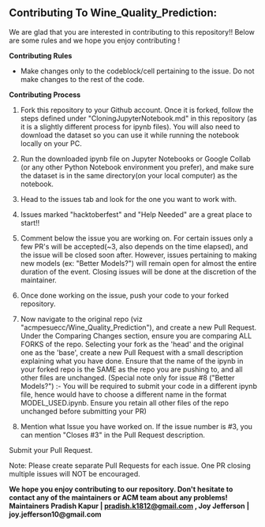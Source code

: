 ## Contributing To Wine_Quality_Prediction:
We are glad that you are interested in contributing to this repository!!
Below are some rules and we hope you enjoy contributing !

**Contributing Rules**
* Make changes only to the codeblock/cell pertaining to the issue. Do not make changes to the rest of the code.

**Contributing Process**
1. Fork this repository to your Github account. Once it is forked, follow the steps defined under "CloningJupyterNotebook.md" in this repository (as it is a slightly different process for ipynb files). You will also need to download the dataset so you can use it while running the notebook locally on your PC.

2. Run the downloaded ipynb file on Jupyter Notebooks or Google Collab (or any other Python Notebook environment you prefer), and make sure the dataset is in the same directory(on your local computer) as the notebook.

3. Head to the issues tab and look for the one you want to work with.

4. Issues marked "hacktoberfest" and "Help Needed" are a great place to start!!

5. Comment below the issue you are working on. For certain issues only a few PR's will be accepted(~3, also depends on the time elapsed), and the issue will be closed soon after. However, issues pertaining to making new models (ex: "Better Models?") will remain open for almost the entire duration of the event. Closing issues will be done at the discretion of the maintainer.

6. Once done working on the issue, push your code to your forked repository.

7. Now navigate to the original repo (viz "acmpesuecc/Wine_Quality_Prediction"), and create a new Pull Request. Under the Comparing Changes section, ensure you are comparing ALL FORKS of the repo. Selecting your fork as the 'head' and the original one as the 'base', create a new Pull Request with a small description explaining what you have done. Ensure that the name of the ipynb in your forked repo is the SAME as the repo you are pushing to, and all other files are unchanged.
(Special note only for issue #8 ("Better Models?") :- You will be required to submit your code in a different ipynb file, hence would have to choose a different name in the format MODEL_USED.ipynb. Ensure you retain all other files of the repo unchanged before submitting your PR)

8. Mention what Issue you have worked on. If the issue number is #3, you can mention "Closes #3" in the Pull Request description.

Submit your Pull Request.

Note: Please create separate Pull Requests for each issue. One PR closing multiple issues will NOT be encouraged.


__We hope you enjoy contributing to our repository. Don't hesitate to contact any of the maintainers or ACM team about any problems!
Maintainers Pradish Kapur | pradish.k1812@gmail.com , Joy Jefferson | joy.jefferson10@gmail.com__
